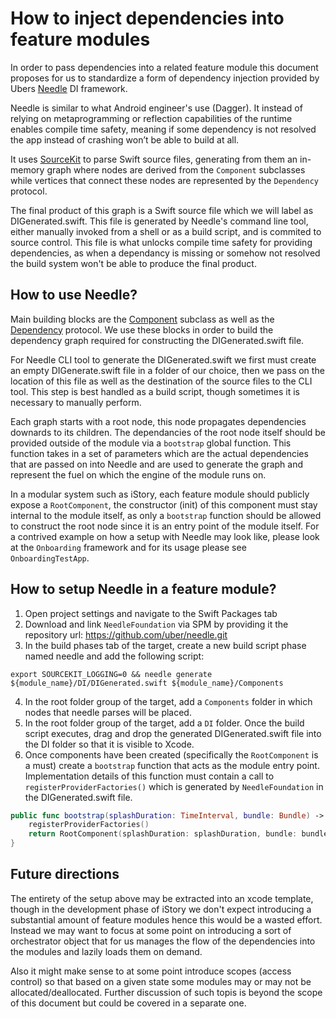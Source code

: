 # How to inject dependencies into feature modules

In order to pass dependencies into a related feature module this document proposes for us to standardize a form of dependency injection provided by Ubers [Needle](https://github.com/uber/needle) DI framework.

Needle is similar to what Android engineer's use (Dagger). It instead of relying on metaprogramming or reflection capabilities of the runtime enables compile time safety, meaning if some dependency is not resolved the app instead of crashing won’t be able to build at all.

It uses [SourceKit](https://github.com/apple/sourcekit-lsp) to parse Swift source files, generating from them an in-memory graph where nodes are derived from the ```Component``` subclasses while vertices that connect these nodes are represented by the ```Dependency``` protocol.

The final product of this graph is a Swift source file which we will label as DIGenerated.swift. This file is generated by Needle's command line tool, either manually invoked from a shell or as a build script, and is commited to source control. This file is what unlocks compile time safety for providing dependencies, as when a dependancy is missing or somehow not resolved the build system won't be able to produce the final product.

## How to use Needle?
Main building blocks are the [Component](https://github.com/uber/needle/blob/df2f9a7b7b6743752179f8e21d299596fb234fb6/Sources/NeedleFoundation/Component.swift#L39) subclass as well as the [Dependency](https://github.com/uber/needle/blob/df2f9a7b7b6743752179f8e21d299596fb234fb6/Sources/NeedleFoundation/Component.swift#L20) protocol. We use these blocks in order to build the dependency graph required for constructing the DIGenerated.swift file.

For Needle CLI tool to generate the DIGenerated.swift we first must create an empty DIGenerate.swift file in a folder of our choice, then we pass on the location of this file as well as the destination of the source files to the CLI tool. This step is best handled as a build script, though sometimes it is necessary to manually perform. 

Each graph starts with a root node, this node propagates dependencies downards to its children. The dependancies of the root node itself should be provided outside of the module via a `bootstrap` global function. This function takes in a set of parameters which are the actual dependencies that are passed on into Needle and are used to generate the graph and represent the fuel on which the engine of the module runs on.

In a modular system such as iStory, each feature module should publicly expose a `RootComponent`, the constructor (init) of this component must stay internal to the module itself, as only a `bootstrap` function should be allowed to construct the root node since it is an entry point of the module itself. For a contrived example on how a setup with Needle may look like, please look at the `Onboarding` framework and for its usage please see `OnboardingTestApp`.

## How to setup Needle in a feature module?
1. Open project settings and navigate to the Swift Packages tab
2. Download and link `NeedleFoundation` via SPM by providing it the repository url: https://github.com/uber/needle.git
3. In the build phases tab of the target, create a new build script phase named needle and add the following script: 
```
export SOURCEKIT_LOGGING=0 && needle generate ${module_name}/DI/DIGenerated.swift ${module_name}/Components
```
4. In the root folder group of the target, add a `Components` folder in which nodes that needle parses will be placed.
5. In the root folder group of the target, add a `DI` folder. Once the build script executes, drag and drop the generated DIGenerated.swift file into the DI folder so that it is visible to Xcode.
6. Once components have been created (specifically the `RootComponent` is a must) create a `bootstrap` function that acts as the module entry point. Implementation details of this function must contain a call to `registerProviderFactories()` which is generated by `NeedleFoundation` in the DIGenerated.swift file.
```swift
public func bootstrap(splashDuration: TimeInterval, bundle: Bundle) -> RootComponent {
    registerProviderFactories()
    return RootComponent(splashDuration: splashDuration, bundle: bundle)
}
```
## Future directions
The entirety of the setup above may be extracted into an xcode template, though in the development phase of iStory we don't expect introducing a substantial amount of feature modules hence this would be a wasted effort. Instead we may want to focus at some point on introducing a sort of orchestrator object that for us manages the flow of the dependencies into the modules and lazily loads them on demand. 

Also it might make sense to at some point introduce scopes (access control) so that based on a given state some modules may or may not be allocated/deallocated. Further discussion of such topis is beyond the scope of this document but could be covered in a separate one.
